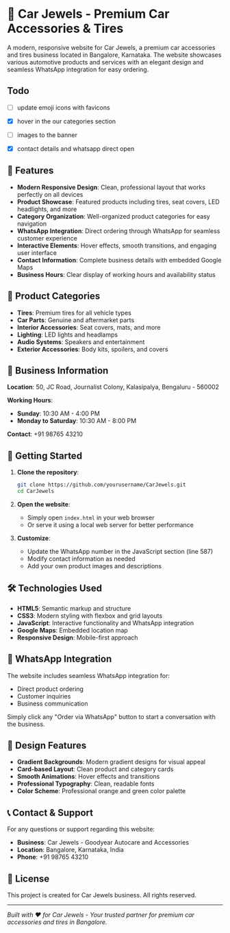 # 💎 Car Jewels - Premium Car Accessories & Tires

A modern, responsive website for Car Jewels, a premium car accessories and tires business located in Bangalore, Karnataka. The website showcases various automotive products and services with an elegant design and seamless WhatsApp integration for easy ordering.

## Todo
- [ ] update emoji icons with favicons
- [x] hover in the our categories section
- [ ] images to the banner
- [x] contact details and whatsapp direct open


## 🌟 Features

- **Modern Responsive Design**: Clean, professional layout that works perfectly on all devices
- **Product Showcase**: Featured products including tires, seat covers, LED headlights, and more
- **Category Organization**: Well-organized product categories for easy navigation
- **WhatsApp Integration**: Direct ordering through WhatsApp for seamless customer experience
- **Interactive Elements**: Hover effects, smooth transitions, and engaging user interface
- **Contact Information**: Complete business details with embedded Google Maps
- **Business Hours**: Clear display of working hours and availability status

## 🛞 Product Categories

- **Tires**: Premium tires for all vehicle types
- **Car Parts**: Genuine and aftermarket parts
- **Interior Accessories**: Seat covers, mats, and more
- **Lighting**: LED lights and headlamps
- **Audio Systems**: Speakers and entertainment
- **Exterior Accessories**: Body kits, spoilers, and covers

## 📍 Business Information

**Location**: 50, JC Road, Journalist Colony, Kalasipalya, Bengaluru - 560002

**Working Hours**:
- **Sunday**: 10:30 AM - 4:00 PM
- **Monday to Saturday**: 10:30 AM - 8:00 PM

**Contact**: +91 98765 43210

## 🚀 Getting Started

1. **Clone the repository**:
   ```bash
   git clone https://github.com/yourusername/CarJewels.git
   cd CarJewels
   ```

2. **Open the website**:
   - Simply open `index.html` in your web browser
   - Or serve it using a local web server for better performance

3. **Customize**:
   - Update the WhatsApp number in the JavaScript section (line 587)
   - Modify contact information as needed
   - Add your own product images and descriptions

## 🛠️ Technologies Used

- **HTML5**: Semantic markup and structure
- **CSS3**: Modern styling with flexbox and grid layouts
- **JavaScript**: Interactive functionality and WhatsApp integration
- **Google Maps**: Embedded location map
- **Responsive Design**: Mobile-first approach

## 📱 WhatsApp Integration

The website includes seamless WhatsApp integration for:
- Direct product ordering
- Customer inquiries
- Business communication

Simply click any "Order via WhatsApp" button to start a conversation with the business.

## 🎨 Design Features

- **Gradient Backgrounds**: Modern gradient designs for visual appeal
- **Card-based Layout**: Clean product and category cards
- **Smooth Animations**: Hover effects and transitions
- **Professional Typography**: Clean, readable fonts
- **Color Scheme**: Professional orange and green color palette

## 📞 Contact & Support

For any questions or support regarding this website:
- **Business**: Car Jewels - Goodyear Autocare and Accessories
- **Location**: Bangalore, Karnataka, India
- **Phone**: +91 98765 43210

## 📄 License

This project is created for Car Jewels business. All rights reserved.

---

*Built with ❤️ for Car Jewels - Your trusted partner for premium car accessories and tires in Bangalore.*
